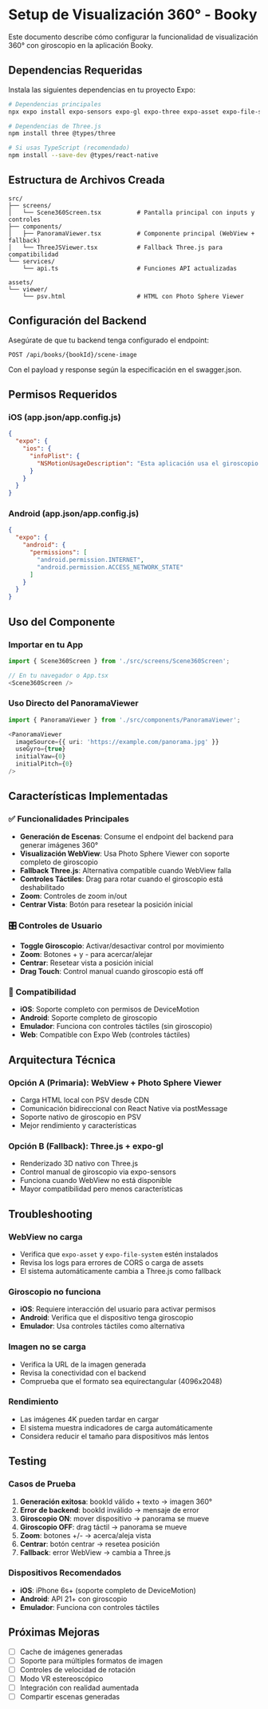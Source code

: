 # Setup de Visualización 360° - Booky

Este documento describe cómo configurar la funcionalidad de visualización 360° con giroscopio en la aplicación Booky.

## Dependencias Requeridas

Instala las siguientes dependencias en tu proyecto Expo:

```bash
# Dependencias principales
npx expo install expo-sensors expo-gl expo-three expo-asset expo-file-system react-native-webview

# Dependencias de Three.js
npm install three @types/three

# Si usas TypeScript (recomendado)
npm install --save-dev @types/react-native
```

## Estructura de Archivos Creada

```
src/
├── screens/
│   └── Scene360Screen.tsx          # Pantalla principal con inputs y controles
├── components/
│   ├── PanoramaViewer.tsx          # Componente principal (WebView + fallback)
│   └── ThreeJSViewer.tsx           # Fallback Three.js para compatibilidad
└── services/
    └── api.ts                      # Funciones API actualizadas

assets/
└── viewer/
    └── psv.html                    # HTML con Photo Sphere Viewer
```

## Configuración del Backend

Asegúrate de que tu backend tenga configurado el endpoint:

```
POST /api/books/{bookId}/scene-image
```

Con el payload y response según la especificación en el swagger.json.

## Permisos Requeridos

### iOS (app.json/app.config.js)

```json
{
  "expo": {
    "ios": {
      "infoPlist": {
        "NSMotionUsageDescription": "Esta aplicación usa el giroscopio para controlar la visualización 360° de escenas de libros."
      }
    }
  }
}
```

### Android (app.json/app.config.js)

```json
{
  "expo": {
    "android": {
      "permissions": [
        "android.permission.INTERNET",
        "android.permission.ACCESS_NETWORK_STATE"
      ]
    }
  }
}
```

## Uso del Componente

### Importar en tu App

```typescript
import { Scene360Screen } from './src/screens/Scene360Screen';

// En tu navegador o App.tsx
<Scene360Screen />
```

### Uso Directo del PanoramaViewer

```typescript
import { PanoramaViewer } from './src/components/PanoramaViewer';

<PanoramaViewer
  imageSource={{ uri: 'https://example.com/panorama.jpg' }}
  useGyro={true}
  initialYaw={0}
  initialPitch={0}
/>
```

## Características Implementadas

### ✅ Funcionalidades Principales

- **Generación de Escenas**: Consume el endpoint del backend para generar imágenes 360°
- **Visualización WebView**: Usa Photo Sphere Viewer con soporte completo de giroscopio
- **Fallback Three.js**: Alternativa compatible cuando WebView falla
- **Controles Táctiles**: Drag para rotar cuando el giroscopio está deshabilitado
- **Zoom**: Controles de zoom in/out
- **Centrar Vista**: Botón para resetear la posición inicial

### 🎛️ Controles de Usuario

- **Toggle Giroscopio**: Activar/desactivar control por movimiento
- **Zoom**: Botones + y - para acercar/alejar
- **Centrar**: Resetear vista a posición inicial
- **Drag Touch**: Control manual cuando giroscopio está off

### 📱 Compatibilidad

- **iOS**: Soporte completo con permisos de DeviceMotion
- **Android**: Soporte completo de giroscopio
- **Emulador**: Funciona con controles táctiles (sin giroscopio)
- **Web**: Compatible con Expo Web (controles táctiles)

## Arquitectura Técnica

### Opción A (Primaria): WebView + Photo Sphere Viewer

- Carga HTML local con PSV desde CDN
- Comunicación bidireccional con React Native via postMessage
- Soporte nativo de giroscopio en PSV
- Mejor rendimiento y características

### Opción B (Fallback): Three.js + expo-gl

- Renderizado 3D nativo con Three.js
- Control manual de giroscopio via expo-sensors
- Funciona cuando WebView no está disponible
- Mayor compatibilidad pero menos características

## Troubleshooting

### WebView no carga

- Verifica que `expo-asset` y `expo-file-system` estén instalados
- Revisa los logs para errores de CORS o carga de assets
- El sistema automáticamente cambia a Three.js como fallback

### Giroscopio no funciona

- **iOS**: Requiere interacción del usuario para activar permisos
- **Android**: Verifica que el dispositivo tenga giroscopio
- **Emulador**: Usa controles táctiles como alternativa

### Imagen no se carga

- Verifica la URL de la imagen generada
- Revisa la conectividad con el backend
- Comprueba que el formato sea equirectangular (4096x2048)

### Rendimiento

- Las imágenes 4K pueden tardar en cargar
- El sistema muestra indicadores de carga automáticamente
- Considera reducir el tamaño para dispositivos más lentos

## Testing

### Casos de Prueba

1. **Generación exitosa**: bookId válido + texto → imagen 360°
2. **Error de backend**: bookId inválido → mensaje de error
3. **Giroscopio ON**: mover dispositivo → panorama se mueve
4. **Giroscopio OFF**: drag táctil → panorama se mueve
5. **Zoom**: botones +/- → acerca/aleja vista
6. **Centrar**: botón centrar → resetea posición
7. **Fallback**: error WebView → cambia a Three.js

### Dispositivos Recomendados

- **iOS**: iPhone 6s+ (soporte completo de DeviceMotion)
- **Android**: API 21+ con giroscopio
- **Emulador**: Funciona con controles táctiles

## Próximas Mejoras

- [ ] Cache de imágenes generadas
- [ ] Soporte para múltiples formatos de imagen
- [ ] Controles de velocidad de rotación
- [ ] Modo VR estereoscópico
- [ ] Integración con realidad aumentada
- [ ] Compartir escenas generadas
